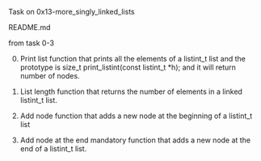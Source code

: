 Task on 0x13-more_singly_linked_lists

README.md

from task 0-3

0. Print list
function that prints all the elements of a listint_t list
and the prototype is size_t print_listint(const listint_t *h);
and it will return number of nodes.

1. List length
function that returns the number of elements in a linked listint_t list.

2. Add node
 function that adds a new node at the beginning of a listint_t list

3. Add node at the end
mandatory
function that adds a new node at the end of a listint_t list.
